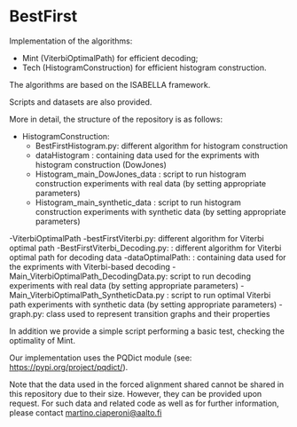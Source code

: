 # BestFirst

Implementation of the algorithms:
 * Mint (ViterbiOptimalPath) for efficient decoding; 
 * Tech (HistogramConstruction) for efficient histogram construction. 

The algorithms are based on the ISABELLA framework. 

Scripts and datasets are also provided. 

More in detail, the structure of the repository is as follows: 

- HistogramConstruction: 
	- BestFirstHistogram.py: different algorithm for histogram construction 
 	- dataHistogram : containing data used for the expriments with histogram construction (DowJones) 
 	- Histogram\_main\_DowJones\_data : script to run histogram construction experiments with real data (by setting appropriate parameters)
	- Histogram\_main\_synthetic\_data : script to run histogram construction experiments with synthetic data (by setting appropriate parameters)


-ViterbiOptimalPath
	-bestFirstViterbi.py: different algorithm for Viterbi optimal path 
	-BestFirstViterbi_Decoding.py: : different algorithm for Viterbi optimal path for decoding data 
	-dataOptimalPath:  : containing data used for the expriments with Viterbi-based decoding
	-Main\_ViterbiOptimalPath\_DecodingData.py: script to run decoding experiments with real data (by setting appropriate parameters)
	-Main\_ViterbiOptimalPath\_SyntheticData.py : script to run optimal Viterbi path experiments with synthetic data (by setting appropriate parameters)
	-graph.py: class used to represent transition graphs and their properties 
		

In addition we provide a simple script performing a basic test, checking the optimality of Mint.  

Our implementation uses the PQDict module (see: https://pypi.org/project/pqdict/). 

Note that the data used in the forced alignment shared cannot be shared in this repository due to their size. 
However, they can be provided upon request. 
For such data and related code as well as for further information, please contact martino.ciaperoni@aalto.fi

